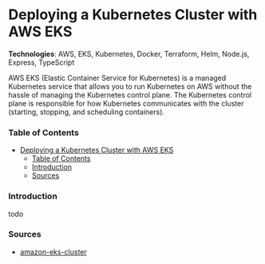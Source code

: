 # Deploying a Kubernetes Cluster with AWS EKS

**Technologies**: AWS, EKS, Kubernetes, Docker, Terraform, Helm, Node.js, Express, TypeScript 

AWS EKS (Elastic Container Service for Kubernetes) is a managed Kubernetes service that 
allows you to run Kubernetes on AWS without the hassle of managing the Kubernetes control
plane. The Kubernetes control plane is responsible for how Kubernetes communicates with 
the cluster (starting, stopping, and scheduling containers).


### Table of Contents
- [Deploying a Kubernetes Cluster with AWS EKS](#deploying-a-kubernetes-cluster-with-aws-eks)
    - [Table of Contents](#table-of-contents)
    - [Introduction](#introduction)
    - [Sources](#sources)

### Introduction
todo



### Sources

* [amazon-eks-cluster](https://logz.io/blog/amazon-eks-cluster)
